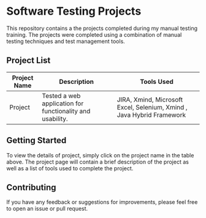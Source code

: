 # Software Testing Projects
This repository contains a the projects completed during my manual testing training. The projects were completed using a combination of manual testing techniques and test management tools.

## Project List

| Project Name | Description | Tools Used |
|--------------|-------------|------------|
| Project     | Tested a web application for functionality and usability. | JIRA, Xmind, Microsoft Excel, Selenium, Xmind , Java Hybrid Framework |


## Getting Started

To view the details of project, simply click on the project name in the table above. The project page will contain a brief description of the project as well as a list of tools used to complete the project.

## Contributing

If you have any feedback or suggestions for improvements, please feel free to open an issue or pull request.





